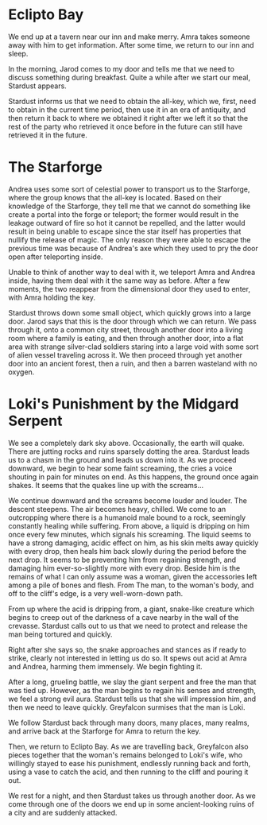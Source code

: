 # Eclipto Bay
We end up at a tavern near our inn and make merry. Amra takes someone away with him to get information. After some time, we return to our inn and sleep.

In the morning, Jarod comes to my door and tells me that we need to discuss something during breakfast. Quite a while after we start our meal, Stardust appears.

Stardust informs us that we need to obtain the all-key, which we, first, need to obtain in the current time period, then use it in an era of antiquity, and then return it back to where we obtained it right after we left it so that the rest of the party who retrieved it once before in the future can still have retrieved it in the future.

# The Starforge
Andrea uses some sort of celestial power to transport us to the Starforge, where the group knows that the all-key is located. Based on their knowledge of the Starforge, they tell me that we cannot do something like create a portal into the forge or teleport; the former would result in the leakage outward of fire so hot it cannot be repelled, and the latter would result in being unable to escape since the star itself has properties that nullify the release of magic. The only reason they were able to escape the previous time was because of Andrea's axe which they used to pry the door open after teleporting inside.

Unable to think of another way to deal with it, we teleport Amra and Andrea inside, having them deal with it the same way as before. After a few moments, the two reappear from the dimensional door they used to enter, with Amra holding the key.

Stardust throws down some small object, which quickly grows into a large door. Jarod says that this is the door through which we can return. We pass through it, onto a common city street, through another door into a living room where a family is eating, and then through another door, into a flat area with strange silver-clad soldiers staring into a large void with some sort of alien vessel traveling across it. We then proceed through yet another door into an ancient forest, then a ruin, and then a barren wasteland with no oxygen.

# Loki's Punishment by the Midgard Serpent
We see a completely dark sky above. Occasionally, the earth will quake. There are jutting rocks and ruins sparsely dotting the area. Stardust leads us to a chasm in the ground and leads us down into it. As we proceed downward, we begin to hear some faint screaming, the cries a voice shouting in pain for minutes on end. As this happens, the ground once again shakes. It seems that the quakes line up with the screams...

We continue downward and the screams become louder and louder. The descent steepens. The air becomes heavy, chilled. We come to an outcropping where there is a humanoid male bound to a rock, seemingly constantly healing while suffering. From above, a liquid is dripping on him once every few minutes, which signals his screaming. The liquid seems to have a strong damaging, acidic effect on him, as his skin melts away quickly with every drop, then heals him back slowly during the period before the next drop. It seems to be preventing him from regaining strength, and damaging him ever-so-slightly more with every drop. Beside him is the remains of what I can only assume was a woman, given the accessories left among a pile of bones and flesh. From The man, to the woman's body, and off to the cliff's edge, is a very well-worn-down path.

From up where the acid is dripping from, a giant, snake-like creature which begins to creep out of the darkness of a cave nearby in the wall of the crevasse. Stardust calls out to us that we need to protect and release the man being tortured and quickly.

Right after she says so, the snake approaches and stances as if ready to strike, clearly not interested in letting us do so. It spews out acid at Amra and Andrea, harming them immensely. We begin fighting it.

After a long, grueling battle, we slay the giant serpent and free the man that was tied up. However, as the man begins to regain his senses and strength, we feel a strong evil aura. Stardust tells us that she will impression him, and then we need to leave quickly. Greyfalcon surmises that the man is Loki.

We follow Stardust back through many doors, many places, many realms, and arrive back at the Starforge for Amra to return the key.

Then, we return to Eclipto Bay. As we are travelling back, Greyfalcon also pieces together that the woman's remains belonged to Loki's wife, who willingly stayed to ease his punishment, endlessly running back and forth, using a vase to catch the acid, and then running to the cliff and pouring it out.

We rest for a night, and then Stardust takes us through another door. As we come through one of the doors we end up in some ancient-looking ruins of a city and are suddenly attacked.